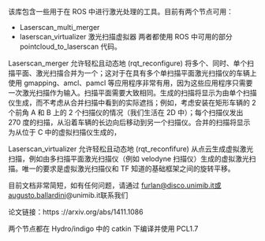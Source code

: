 该库包含一些用于在 ROS 中进行激光处理的工具。目前有两个节点可用：

- Laserscan_multi_merger
- laserscan_virtualizer  激光扫描虚拟器
两者都使用 ROS 中可用的部分 pointcloud_to_laserscan 代码。

Laserscan_merger 允许轻松且动态地 (rqt_reconfigure) 将多个、同时、单个扫描平面、激光扫描合并为一个；这对于在具有多个单扫描平面激光扫描仪的车辆上使用 gmapping、amcl、pamcl 等应用程序非常有用，因为这些应用程序只需要一次激光扫描作为输入。扫描平面需要大致相同。生成的扫描将显示为由单个扫描仪生成，而不考虑从合并扫描中看到的实际遮挡；例如，考虑安装在矩形车辆的 2 个前角 A 和 B 上的 2 个扫描仪的情况（我们生活在 2D 中）；每个扫描仪发出 270 度的扫描，从沿着车辆的长边向后移动到另一个扫描仪。合并的扫描将显示为从位于 C 中的虚拟扫描仪生成的，

Laserscan_virtualizer 允许轻松且动态地 (rqt_reconfifure) 从点云生成虚拟激光扫描，例如由多扫描平面激光扫描仪（例如 velodyne 扫描仪）生成的虚拟激光扫描。唯一的要求是虚拟激光扫描仪和 TF 知道的基础框架之间的旋转平移。

目前文档非常简短，如有任何问题，请通过 furlan@disco.unimib.it或augusto.ballardini@unimib.it联系我们

论文链接：https ://arxiv.org/abs/1411.1086

两个节点都在 Hydro/indigo 中的 catkin 下编译并使用 PCL1.7


<!--This library includes some tools for laser handling in ROS. At the moment two nodes are available:

 - laserscan_multi_merger
 - laserscan_virtualizer

Both use part of the pointcloud_to_laserscan code available in ROS.

Laserscan_merger allows to easily and dynamically (rqt_reconfigure) merge multiple, same time,
single scanning plane, laser scans into a single one; this is very useful for using applications
like gmapping, amcl, pamcl on vehicles with multiple single scanning plane laser scanners, as these
applications require just one laser scan as input. The scanning planes need to be approximately the
same. The resulting scan will appear generated from a single scanner dis-regarding actual
occlusions as seen from the merged scans; for instance, consider the case of 2 scanners mounted on
the 2 front corners A and B of a rectangular vehicle (we live in 2D); each scanner gives out a
270degs scan, from along the long side of the vehicle going backward to toward the other scanner.
The merged scan will appear as generated from a virtual scanner positioned in C, halfway A and B,
and measuring the same measures of the merges scans, irregardless of the occlusions that would
apply to a real scanner positioned in C.

Laserscan_virtualizer allows to easily and dynamically (rqt_reconfifure) generate virtual laser
scans from a pointcloud such as the one generated by a multiple scanning plane laser scanner, e.g.,
a velodyne scanner). The only requirement is the rototranslation between the virtual laser scanner
and the base frame to be known to TF.

The documentation is at the moment very brief, for any question please contact us at
furlan@disco.unimib.it or augusto.ballardini@unimib.it

Paper link: https://arxiv.org/abs/1411.1086

Both nodes compile under catkin in hydro/indigo and use PCL1.7

-->
